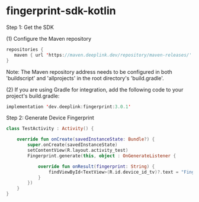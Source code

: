 # fingerprint-sdk-kotlin

Step 1: Get the SDK

(1) Configure the Maven repository
```kotlin   
repositories {
   maven { url 'https://maven.deeplink.dev/repository/maven-releases/' }
}
```

Note: The Maven repository address needs to be configured in both 'buildscript' and 'allprojects' in the root directory's 'build.gradle'.

(2) If you are using Gradle for integration, add the following code to your project's build.gradle:
```kotlin
implementation 'dev.deeplink:fingerprint:3.0.1'
```

Step 2: Generate Device Fingerprint
```kotlin
class TestActivity : Activity() {

    override fun onCreate(savedInstanceState: Bundle?) {
        super.onCreate(savedInstanceState)
        setContentView(R.layout.activity_test)
        Fingerprint.generate(this, object : OnGenerateListener {

            override fun onResult(fingerprint: String) {
                findViewById<TextView>(R.id.device_id_tv)?.text = "Fingerprint:$fingerprint"
            }
        })
    }
}
```